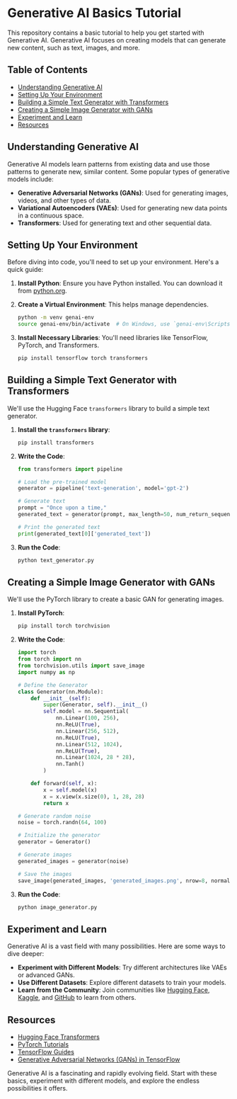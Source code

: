 # Generative AI Basics Tutorial

This repository contains a basic tutorial to help you get started with Generative AI. Generative AI focuses on creating models that can generate new content, such as text, images, and more.

## Table of Contents

- [Understanding Generative AI](#understanding-generative-ai)
- [Setting Up Your Environment](#setting-up-your-environment)
- [Building a Simple Text Generator with Transformers](#building-a-simple-text-generator-with-transformers)
- [Creating a Simple Image Generator with GANs](#creating-a-simple-image-generator-with-gans)
- [Experiment and Learn](#experiment-and-learn)
- [Resources](#resources)

## Understanding Generative AI

Generative AI models learn patterns from existing data and use those patterns to generate new, similar content. Some popular types of generative models include:

- **Generative Adversarial Networks (GANs)**: Used for generating images, videos, and other types of data.
- **Variational Autoencoders (VAEs)**: Used for generating new data points in a continuous space.
- **Transformers**: Used for generating text and other sequential data.

## Setting Up Your Environment

Before diving into code, you'll need to set up your environment. Here's a quick guide:

1. **Install Python**: Ensure you have Python installed. You can download it from [python.org](https://www.python.org/downloads/).

2. **Create a Virtual Environment**: This helps manage dependencies.
    ```bash
    python -m venv genai-env
    source genai-env/bin/activate  # On Windows, use `genai-env\Scripts\activate`
    ```

3. **Install Necessary Libraries**: You'll need libraries like TensorFlow, PyTorch, and Transformers.
    ```bash
    pip install tensorflow torch transformers
    ```

## Building a Simple Text Generator with Transformers

We'll use the Hugging Face `transformers` library to build a simple text generator.

1. **Install the `transformers` library**:
    ```bash
    pip install transformers
    ```

2. **Write the Code**:
    ```python
    from transformers import pipeline

    # Load the pre-trained model
    generator = pipeline('text-generation', model='gpt-2')

    # Generate text
    prompt = "Once upon a time,"
    generated_text = generator(prompt, max_length=50, num_return_sequences=1)

    # Print the generated text
    print(generated_text[0]['generated_text'])
    ```

3. **Run the Code**:
    ```bash
    python text_generator.py
    ```

## Creating a Simple Image Generator with GANs

We'll use the PyTorch library to create a basic GAN for generating images.

1. **Install PyTorch**:
    ```bash
    pip install torch torchvision
    ```

2. **Write the Code**:
    ```python
    import torch
    from torch import nn
    from torchvision.utils import save_image
    import numpy as np

    # Define the Generator
    class Generator(nn.Module):
        def __init__(self):
            super(Generator, self).__init__()
            self.model = nn.Sequential(
                nn.Linear(100, 256),
                nn.ReLU(True),
                nn.Linear(256, 512),
                nn.ReLU(True),
                nn.Linear(512, 1024),
                nn.ReLU(True),
                nn.Linear(1024, 28 * 28),
                nn.Tanh()
            )

        def forward(self, x):
            x = self.model(x)
            x = x.view(x.size(0), 1, 28, 28)
            return x

    # Generate random noise
    noise = torch.randn(64, 100)

    # Initialize the generator
    generator = Generator()

    # Generate images
    generated_images = generator(noise)

    # Save the images
    save_image(generated_images, 'generated_images.png', nrow=8, normalize=True)
    ```

3. **Run the Code**:
    ```bash
    python image_generator.py
    ```

## Experiment and Learn

Generative AI is a vast field with many possibilities. Here are some ways to dive deeper:

- **Experiment with Different Models**: Try different architectures like VAEs or advanced GANs.
- **Use Different Datasets**: Explore different datasets to train your models.
- **Learn from the Community**: Join communities like [Hugging Face](https://huggingface.co/), [Kaggle](https://www.kaggle.com/), and [GitHub](https://github.com/) to learn from others.

## Resources

- [Hugging Face Transformers](https://huggingface.co/transformers/)
- [PyTorch Tutorials](https://pytorch.org/tutorials/)
- [TensorFlow Guides](https://www.tensorflow.org/learn)
- [Generative Adversarial Networks (GANs) in TensorFlow](https://www.tensorflow.org/tutorials/generative/dcgan)

Generative AI is a fascinating and rapidly evolving field. Start with these basics, experiment with different models, and explore the endless possibilities it offers.
